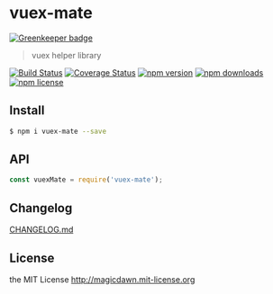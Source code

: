 # vuex-mate

[![Greenkeeper badge](https://badges.greenkeeper.io/magicdawn/vuex-mate.svg)](https://greenkeeper.io/)
> vuex helper library

[![Build Status](https://img.shields.io/travis/magicdawn/vuex-mate.svg?style=flat-square)](https://travis-ci.org/magicdawn/vuex-mate)
[![Coverage Status](https://img.shields.io/codecov/c/github/magicdawn/vuex-mate.svg?style=flat-square)](https://codecov.io/gh/magicdawn/vuex-mate)
[![npm version](https://img.shields.io/npm/v/vuex-mate.svg?style=flat-square)](https://www.npmjs.com/package/vuex-mate)
[![npm downloads](https://img.shields.io/npm/dm/vuex-mate.svg?style=flat-square)](https://www.npmjs.com/package/vuex-mate)
[![npm license](https://img.shields.io/npm/l/vuex-mate.svg?style=flat-square)](http://magicdawn.mit-license.org)

## Install
```sh
$ npm i vuex-mate --save
```

## API
```js
const vuexMate = require('vuex-mate');
```

## Changelog
[CHANGELOG.md](CHANGELOG.md)

## License
the MIT License http://magicdawn.mit-license.org